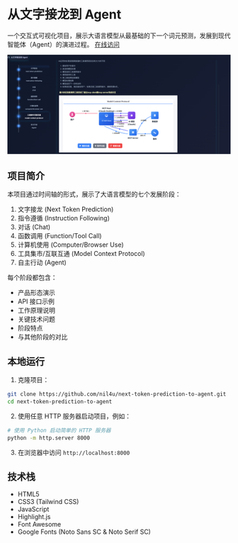 # 从文字接龙到 Agent

一个交互式可视化项目，展示大语言模型从最基础的下一个词元预测，发展到现代智能体（Agent）的演进过程。
[在线访问](https://nil4u.github.io/next-token-prediction-to-agent/)

[![项目截图](./assets/demo.png)](./assets/demo.mp4)

## 项目简介

本项目通过时间轴的形式，展示了大语言模型的七个发展阶段：

1. 文字接龙 (Next Token Prediction)
2. 指令遵循 (Instruction Following)
3. 对话 (Chat)
4. 函数调用 (Function/Tool Call)
5. 计算机使用 (Computer/Browser Use)
6. 工具集市/互联互通 (Model Context Protocol)
7. 自主行动 (Agent)

每个阶段都包含：
- 产品形态演示
- API 接口示例
- 工作原理说明
- 关键技术问题
- 阶段特点
- 与其他阶段的对比

## 本地运行

1. 克隆项目：
```bash
git clone https://github.com/nil4u/next-token-prediction-to-agent.git
cd next-token-prediction-to-agent
```

2. 使用任意 HTTP 服务器启动项目，例如：
```bash
# 使用 Python 启动简单的 HTTP 服务器
python -m http.server 8000
```

3. 在浏览器中访问 `http://localhost:8000`

## 技术栈

- HTML5
- CSS3 (Tailwind CSS)
- JavaScript
- Highlight.js
- Font Awesome
- Google Fonts (Noto Sans SC & Noto Serif SC)
